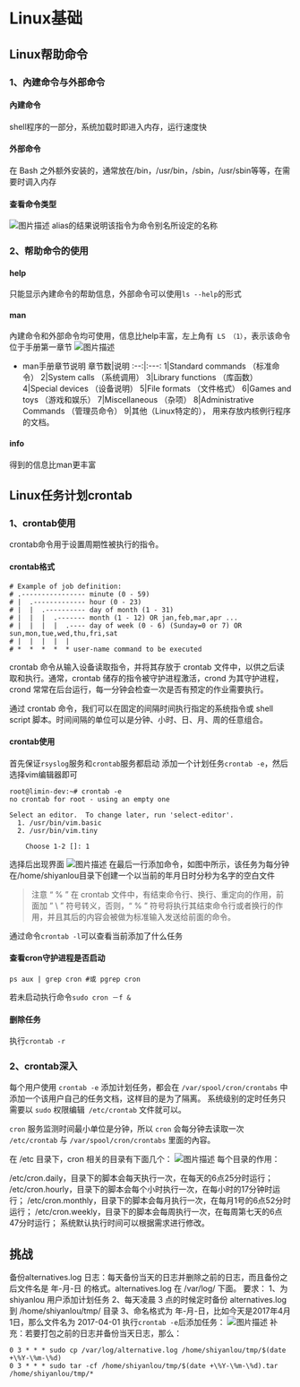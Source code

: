 # Linux基础
## Linux帮助命令 
### 1、內建命令与外部命令
#### 內建命令
shell程序的一部分，系统加载时即进入内存，运行速度快
#### 外部命令
在 Bash 之外额外安装的，通常放在/bin，/usr/bin，/sbin，/usr/sbin等等，在需要时调入内存
#### 查看命令类型
![图片描述](https://dn-simplecloud.shiyanlou.com/courses/uid1079991-20190522-1558522749902)
alias的结果说明该指令为命令别名所设定的名称
### 2、帮助命令的使用
#### help
只能显示內建命令的帮助信息，外部命令可以使用`ls --help`的形式
#### man
內建命令和外部命令均可使用，信息比help丰富，左上角有` LS （1）`，表示该命令位于手册第一章节
![图片描述](https://dn-simplecloud.shiyanlou.com/courses/uid1079991-20190522-1558522998710)
* man手册章节说明
章节数|说明
:--:|:---:
1|Standard commands （标准命令）
2|System calls （系统调用）
3|Library functions （库函数）
4|Special devices （设备说明）
5|File formats （文件格式）
6|Games and toys （游戏和娱乐）
7|Miscellaneous （杂项）
8|Administrative Commands （管理员命令）
9|其他（Linux特定的）， 用来存放内核例行程序的文档。
#### info
得到的信息比man更丰富
## Linux任务计划crontab 
### 1、crontab使用
crontab命令用于设置周期性被执行的指令。
#### crontab格式
	# Example of job definition:
	# .---------------- minute (0 - 59)
	# |  .------------- hour (0 - 23)
	# |  |  .---------- day of month (1 - 31)
	# |  |  |  .------- month (1 - 12) OR jan,feb,mar,apr ...
	# |  |  |  |  .---- day of week (0 - 6) (Sunday=0 or 7) OR sun,mon,tue,wed,thu,fri,sat
	# |  |  |  |  |
	# *  *  *  *  * user-name command to be executed
crontab 命令从输入设备读取指令，并将其存放于 crontab 文件中，以供之后读取和执行。通常，crontab 储存的指令被守护进程激活，crond 为其守护进程，crond 常常在后台运行，每一分钟会检查一次是否有预定的作业需要执行。

通过 crontab 命令，我们可以在固定的间隔时间执行指定的系统指令或 shell　script 脚本。时间间隔的单位可以是分钟、小时、日、月、周的任意组合。
#### crontab使用
首先保证`rsyslog`服务和`crontab`服务都启动
添加一个计划任务`crontab -e`，然后选择vim编辑器即可
	
	root@limin-dev:~# crontab -e
	no crontab for root - using an empty one

	Select an editor.  To change later, run 'select-editor'.
	  1. /usr/bin/vim.basic
	  2. /usr/bin/vim.tiny

		Choose 1-2 []: 1
选择后出现界面
![图片描述](https://dn-simplecloud.shiyanlou.com/courses/uid1079991-20190522-1558524289600)
在最后一行添加命令，如图中所示，该任务为每分钟在/home/shiyanlou目录下创建一个以当前的年月日时分秒为名字的空白文件
>注意 “ % ” 在 crontab 文件中，有结束命令行、换行、重定向的作用，前面加 ” \ ” 符号转义，否则，“ % ” 符号将执行其结束命令行或者换行的作用，并且其后的内容会被做为标准输入发送给前面的命令。

通过命令`crontab -l`可以查看当前添加了什么任务
#### 查看cron守护进程是否启动
	ps aux | grep cron #或 pgrep cron	
若未启动执行命令`sudo cron －f &`
#### 删除任务
执行`crontab -r`	
### 2、crontab深入
每个用户使用 `crontab -e` 添加计划任务，都会在 `/var/spool/cron/crontabs` 中添加一个该用户自己的任务文档，这样目的是为了隔离。
系统级别的定时任务只需要以 `sudo` 权限编辑` /etc/crontab` 文件就可以。

`cron` 服务监测时间最小单位是分钟，所以 `cron` 会每分钟去读取一次 `/etc/crontab` 与 `/var/spool/cron/crontabs` 里面的內容。

在 /etc 目录下，cron 相关的目录有下面几个：
![图片描述](https://dn-simplecloud.shiyanlou.com/courses/uid1079991-20190522-1558525300639)
每个目录的作用：

/etc/cron.daily，目录下的脚本会每天执行一次，在每天的6点25分时运行；
/etc/cron.hourly，目录下的脚本会每个小时执行一次，在每小时的17分钟时运行；
/etc/cron.monthly，目录下的脚本会每月执行一次，在每月1号的6点52分时运行；
/etc/cron.weekly，目录下的脚本会每周执行一次，在每周第七天的6点47分时运行；
系统默认执行时间可以根据需求进行修改。
## 挑战
备份alternatives.log 日志：每天备份当天的日志并删除之前的日志，而且备份之后文件名是 年-月-日 的格式。alternatives.log 在 /var/log/ 下面。
要求：
1、为 shiyanlou 用户添加计划任务
2、每天凌晨 3 点的时候定时备份 alternatives.log 到 /home/shiyanlou/tmp/ 目录
3、命名格式为 年-月-日，比如今天是2017年4月1日，那么文件名为 2017-04-01
执行`crontab -e`后添加任务：
![图片描述](https://dn-simplecloud.shiyanlou.com/courses/uid1079991-20190522-1558525839317)
补充：若要打包之前的日志并备份当天日志，那么：
	
	0 3 * * * sudo cp /var/log/alternative.log /home/shiyanlou/tmp/$(date +\%Y-\%m-\%d)
	0 3 * * * sudo tar -cf /home/shiyanlou/tmp/$(date +\%Y-\%m-\%d).tar /home/shiyanlou/tmp/*
